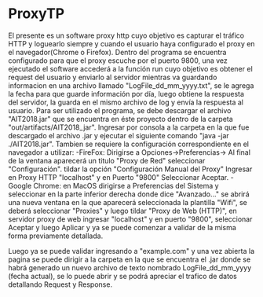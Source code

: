 # ProxyTP

El presente es un software proxy http cuyo objetivo es capturar el tráfico HTTP
y loguearlo siempre y cuando el usuario haya configurado el proxy en el
navegador(Chrome o Firefox).
Dentro del programa se encuentra configurado para que el proxy escuche por el puerto 
9800, una vez ejecutado el software accederá a la función run cuyo objetivo es
obtener el request del usuario y enviarlo al servidor mientras va guardando informacion
en una archivo llamado "LogFile_dd_mm_yyyy.txt", se le agrega la fecha para que guarde
información por día, luego obtiene la respuesta del servidor, la guarda en el mismo
archivo de log y envía la respuesta al usuario.
Para ser utilizado el programa, se debe descargar el archivo "AIT2018.jar" que se encuentra
en éste proyecto dentro de la carpeta "out/artifacts/AIT2018_jar".
Ingresar por consola a la carpeta en la que fue descargado el archivo .jar y 
ejecutar el siguiente comando "java -jar ./AIT2018.jar".
Tambien se requiere la configuración correspondiente en el navegador a utilizar:
-FireFox:
Dirigirse a Opciones->Preferencias->
Al final de la ventana aparecerá un titulo "Proxy de Red" seleccionar "Configuración".
tildar la opción "Configuración Manual del Proxy" 
Ingresar en Proxy HTTP "localhost" y en Puerto "9800" 
Seleccionar Aceptar.
-Google Chrome:
en MacOS dirigirse a Preferencias del Sistema y seleccionar
en la parte inferior derecha donde dice "Avanzado..." se abrirá una nueva ventana
en la que aparecerá seleccionada la plantilla "Wifi", se deberá seleccionar 
"Proxies" y luego tildar "Proxy de Web (HTTP)", en servidor proxy de web 
ingresar "localhost" y en puerto "9800", seleccionar Aceptar y luego Aplicar y
ya se puede comenzar a validar de la misma forma previamente detallada.

Luego ya se puede validar ingresando a "example.com" y una vez abierta la pagina
se puede dirigir a la carpeta en la que se encuentra el .jar donde se habrá generado 
un nuevo archivo de texto nombrado LogFile_dd_mm_yyyy (fecha actual), se lo puede abrir y se podrá apreciar 
el trafico de datos detallando Request y Response. 
